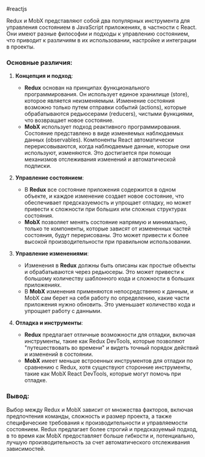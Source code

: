 #reactjs 

Redux и MobX представляют собой два популярных инструмента для управления состоянием в JavaScript приложениях, в частности с React. Они имеют разные философии и подходы к управлению состоянием, что приводит к различиям в их использовании, настройке и интеграции в проекты.

### Основные различия:

1. **Концепция и подход**:
    
    - **Redux** основан на принципах функционального программирования. Он использует единое хранилище (store), которое является неизменяемым. Изменение состояния возможно только путем отправки событий (actions), которые обрабатываются редьюсерами (reducers), чистыми функциями, что возвращает новое состояние.
    - **MobX** использует подход реактивного программирования. Состояние представлено в виде изменяемых наблюдаемых данных (observables). Компоненты React автоматически перерисовываются, когда наблюдаемые данные, которые они используют, изменяются. Это достигается при помощи механизмов отслеживания изменений и автоматической подписки.
2. **Управление состоянием**:
    
    - В **Redux** все состояние приложения содержится в одном объекте, и каждое изменение создает новое состояние, что обеспечивает предсказуемость и упрощает отладку, но может привести к сложности при больших или сложных структурах состояния.
    - **MobX** позволяет менять состояние напрямую и минимально, только те компоненты, которые зависят от измененных частей состояния, будут перерисованы. Это может привести к более высокой производительности при правильном использовании.
3. **Управление изменениями**:
    
    - Изменения в **Redux** должны быть описаны как простые объекты и обрабатываются через редьюсеры. Это может привести к большому количеству шаблонного кода и сложности в больших приложениях.
    - В **MobX** изменения применяются непосредственно к данным, и MobX сам берет на себя работу по определению, какие части приложения нужно обновить. Это уменьшает количество кода и упрощает работу с данными.
4. **Отладка и инструменты**:
    
    - **Redux** предлагает отличные возможности для отладки, включая инструменты, такие как Redux DevTools, которые позволяют "путешествовать во времени" и видеть точный порядок действий и изменений в состоянии.
    - **MobX** имеет меньше встроенных инструментов для отладки по сравнению с Redux, хотя существуют сторонние инструменты, такие как MobX React DevTools, которые могут помочь при отладке.

### Вывод:

Выбор между Redux и MobX зависит от множества факторов, включая предпочтения команды, сложность и размер проекта, а также специфические требования к производительности и управляемости состоянием. Redux предлагает более строгий и предсказуемый подход, в то время как MobX предоставляет больше гибкости и, потенциально, лучшую производительность за счет автоматического отслеживания зависимостей.